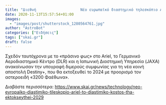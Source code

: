 ```yaml
---
title: "Διεθνή                    Νέο ευρωπαϊκό διαστημικό τηλεσκόπιο Ariel - Το διαστημικό κόστος του -Θα εκτοξευθεί το 2029"
date: 2020-11-13T15:57:54+01:00
images:
  - "images/post/shutterstock_1280564761.jpg"
author: "AstroBot"
categories: ["Ειδήσεις"]
tags: ["skai.gr"]
draft: false
---
```


Σχεδόν ταυτόχρονα με το «πράσινο φως» στο Ariel, το Γερμανικό Αεροδιαστημικό Κέντρο (DLR) και η Ιαπωνική Διαστημική Υπηρεσία (JAXA) ανακοίνωσαν την υπογραφή διμερούς συμφωνίας για τη νέα κοινή αποστολή Destiny+, που θα εκτοξευθεί το 2024 με προορισμό τον αστεροειδή «3200 Φαέθωνα».

Διαβάστε περισσότερα: https://www.skai.gr/news/technology/neo-eyropaiko-diastimiko-tileskopio-ariel-to-diastimiko-kostos-tha-ektokseythei-2029
